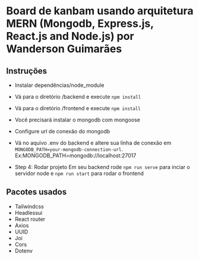 # Board de kanbam usando arquitetura  MERN  (Mongodb, Express.js, React.js and Node.js) por Wanderson Guimarães


## Instruções

-  Instalar dependências/node_module
  - Vá para o diretório /backend e execute `npm install`

  - Vá para o diretório /frontend e execute `npm install`

- Você precisará instalar o mongodb com mongoose

- Configure url de conexão do mongodb 
- Vá no aquivo  .env do backend e altere sua linha de conexão em `MONGODB_PATH=your-mongodb-connection-url`. Ex:MONGODB_PATH=mongodb://localhost:27017
- Step 4: Rodar projeto
Em seu backend rode `npm run serve` para inciar o servidor node e `npm run start` para rodar o frontend

## Pacotes usados
- Tailwindcss
- Headlessui
- React router
- Axios
- UUID
- Joi
- Cors
- Dotenv







